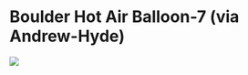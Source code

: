 <!--
id: 145483053
link: http://tumblr.atmos.org/post/145483053/boulder-hot-air-balloon-7-via-andrew-hyde
slug: boulder-hot-air-balloon-7-via-andrew-hyde
date: Mon Jul 20 2009 10:59:35 GMT-0700 (PDT)
publish: 2009-07-020
tags: 
title: Boulder Hot Air Balloon-7 (via Andrew-Hyde)
-->


Boulder Hot Air Balloon-7 (via Andrew-Hyde)
===========================================

![](http://31.media.tumblr.com/ZyX8Upfynq51qb4eOla158qDo1_500.jpg)

